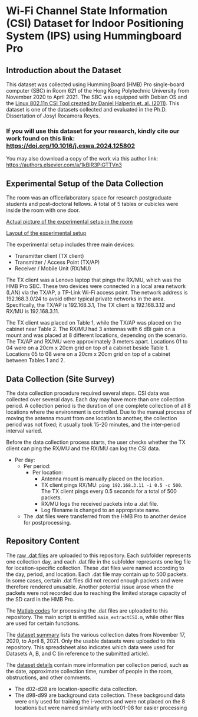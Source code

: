 # Wi-Fi Channel State Information (CSI) Dataset for Indoor Positioning System (IPS) using Hummingboard Pro

## Introduction about the Dataset
This dataset was collected using HummingBoard (HMB) Pro single-board computer (SBC) in Room 621 of the Hong Kong Polytechnic University from November 2020 to April 2021. The SBC was equipped with Debian OS and the [Linux 802.11n CSI Tool created by Daniel Halperin et. al. (2011)](https://dhalperi.github.io/linux-80211n-csitool/). This dataset is one of the datasets collected and evaluated in the Ph.D. Dissertation of Josyl Rocamora Reyes. 


### If you will use this dataset for your research, kindly cite our work found on this link: https://doi.org/10.1016/j.eswa.2024.125802
You may also download a copy of the work via this author link: https://authors.elsevier.com/a/1kBIR3PiGTTVn3


## Experimental Setup of the Data Collection
The room was an office/laboratory space for research postgraduate students and post-doctoral fellows. A total of 5 tables or cubicles were inside the room with one door. 

[Actual picture of the experimental setup in the room](Others/setup1.pdf)

[Layout of the experimental setup](Others/setup2.png)

The experimental setup includes three main devices:
- Transmitter client (TX client)
- Transmitter / Access Point (TX/AP)
- Receiver / Mobile Unit (RX/MU)

The TX client was a Lenovo laptop that pings the RX/MU, which was the HMB Pro SBC. These two devices were connected in a local area network (LAN) via the TX/AP, a TP-Link Wi-Fi access point. The network address is 192.168.3.0/24 to avoid other typical private networks in the area. Specifically, the TX/AP is 192.168.3.1, The TX client is 192.168.3.12 and RX/MU is 192.168.3.11.


The TX client was placed on Table 1, while the TX/AP was placed on the cabinet near Table 2. The RX/MU had 3 antennas with 6 dBi gain on a mount and was placed at 8 different locations, depending on the scenario. The TX/AP and RX/MU were approximately 3 meters apart. Locations 01 to 04 were on a 20cm x 20cm grid on top of a cabinet beside Table 1. Locations 05 to 08 were on a 20cm x 20cm grid on top of a cabinet between Tables 1 and 2.


## Data Collection (Site Survey)
The data collection procedure required several steps. CSI data was collected over several days. Each day may have more than one collection period. A collection period is the duration of one complete collection of all 8 locations where the environment is controlled. Due to the manual process of moving the antenna mount from one location to another, the collection period was not fixed; it usually took 15-20 minutes, and the inter-period interval varied. 


Before the data collection process starts, the user checks whether the TX client can ping the RX/MU and the RX/MU can log the CSI data. 

- Per day: 
  - Per period: 
    - Per location:
      -  Antenna mount is manually placed on the location.
      -  TX client pings RX/MU: `ping 192.168.3.11 -i 0.5 -c 500`. The TX client pings every 0.5 seconds for a total of 500 packets.
      -  RX/MU logs the received packets into a .dat file. 
      -  Log filename is changed to an appropriate name.
  -  The .dat files were transferred from the HMB Pro to another device for postprocessing. 

## Repository Content
The [raw .dat files](01_rawdata/) are uploaded to this repository. Each subfolder represents one collection day, and each .dat file in the subfolder represents one log file for location-specific collection. These .dat files were named according to the day, period, and location. Each .dat file may contain up to 500 packets. In some cases, certain .dat files did not record enough packets and were therefore rendered unusable. Another potential issue arose when the packets were not recorded due to reaching the limited storage capacity of the SD card in the HMB Pro.


The [Matlab codes](00_code/) for processing the .dat files are uploaded to this repository. The main script is entitled `main_extractCSI.m`, while other files are used for certain functions.


The [dataset summary](Others/datasetSummary.csv) lists the various collection dates from November 17, 2020, to April 8, 2021. Only the usable datasets were uploaded to this repository. This spreadsheet also indicates which data were used for Datasets A, B, and C (in reference to the submitted article). 


The [dataset details](Others/datasetDetails_perCollectionPeriod.csv) contain more information per collection period, such as the date, approximate collection time, number of people in the room, obstructions, and other comments. 
- The d02-d28 are location-specific data collection.
- The d98-d99 are background data collection. These background data were only used for training the i-vectors and were not placed on the 8 locations but were named similarly with loc01-08 for easier processing 




